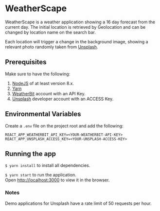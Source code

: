 # WeatherScape

WeatherScape is a weather application showing a 16 day forecast from the current day. The initial location is retrieved by Geolocation and can be changed by location name on the search bar. 

Each location will trigger a change in the background image, showing a relevant photo randomly taken from [Unsplash](https://unsplash.com).

## Prerequisites

Make sure to have the following:

1. [NodeJS](https://nodejs.org/en/) of at least version 8.x.
2. [Yarn](https://classic.yarnpkg.com/en/)
3. [WeatherBit](https://www.weatherbit.io/) account with an API Key.
4. [Unsplash](https://unsplash.com/developers) developer account with an ACCESS Key.

## Environmental Variables

Create a `.env` file on the project root and add the following:

```
REACT_APP_WEATHERBIT_API_KEY=<YOUR-WEATHERBIT-API-KEY>
REACT_APP_UNSPLASH_ACCESS_KEY=<YOUR-UNSPLASH-ACCESS-KEY>
```

## Running the app

`$ yarn install` to install all dependencies.

`$ yarn start` to run the application.<br>
Open [http://localhost:3000](http://localhost:3000) to view it in the browser.

### Notes

Demo applications for Unsplash have a rate limit of 50 requests per hour.
